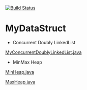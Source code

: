 [![Build Status](https://img.shields.io/travis/orisonchan/MyDataStruct/master.svg)](https://travis-ci.org/orisonchan/MyDataStruct)

# MyDataStruct

+ Concurrent Doubly LinkedList

[MyConcurrentDoublyLinkedList.java](src/main/java/my/struct/linkedlist/MyConcurrentDoublyLinkedList.java)

+ MinMax Heap

[MinHeap.java](src/main/java/my/struct/heap/MinHeap.java)

[MaxHeap.java](src/main/java/my/struct/heap/MaxHeap.java)